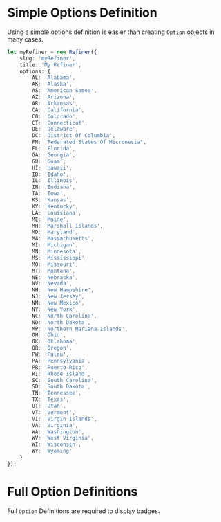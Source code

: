 # Simple Options Definition

Using a simple options definition is easier than creating `Option` objects in many cases.

```typescript
let myRefiner = new Refiner({
	slug: 'myRefiner',
	title: 'My Refiner',
	options: {
		AL: 'Alabama',
		AK: 'Alaska',
		AS: 'American Samoa',
		AZ: 'Arizona',
		AR: 'Arkansas',
		CA: 'California',
		CO: 'Colorado',
		CT: 'Connecticut',
		DE: 'Delaware',
		DC: 'District Of Columbia',
		FM: 'Federated States Of Micronesia',
		FL: 'Florida',
		GA: 'Georgia',
		GU: 'Guam',
		HI: 'Hawaii',
		ID: 'Idaho',
		IL: 'Illinois',
		IN: 'Indiana',
		IA: 'Iowa',
		KS: 'Kansas',
		KY: 'Kentucky',
		LA: 'Louisiana',
		ME: 'Maine',
		MH: 'Marshall Islands',
		MD: 'Maryland',
		MA: 'Massachusetts',
		MI: 'Michigan',
		MN: 'Minnesota',
		MS: 'Mississippi',
		MO: 'Missouri',
		MT: 'Montana',
		NE: 'Nebraska',
		NV: 'Nevada',
		NH: 'New Hampshire',
		NJ: 'New Jersey',
		NM: 'New Mexico',
		NY: 'New York',
		NC: 'North Carolina',
		ND: 'North Dakota',
		MP: 'Northern Mariana Islands',
		OH: 'Ohio',
		OK: 'Oklahoma',
		OR: 'Oregon',
		PW: 'Palau',
		PA: 'Pennsylvania',
		PR: 'Puerto Rico',
		RI: 'Rhode Island',
		SC: 'South Carolina',
		SD: 'South Dakota',
		TN: 'Tennessee',
		TX: 'Texas',
		UT: 'Utah',
		VT: 'Vermont',
		VI: 'Virgin Islands',
		VA: 'Virginia',
		WA: 'Washington',
		WV: 'West Virginia',
		WI: 'Wisconsin',
		WY: 'Wyoming'
	}
});
```

# Full Option Definitions

Full `Option` Definitions are required to display badges.

